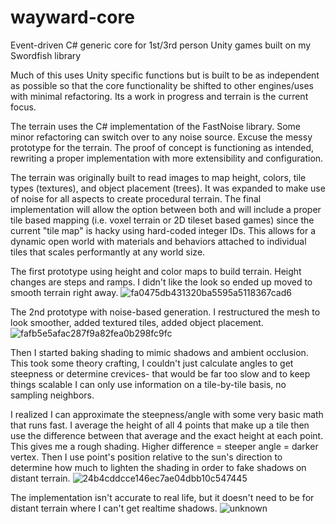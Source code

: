 # wayward-core
Event-driven C# generic core for 1st/3rd person Unity games built on my Swordfish library

Much of this uses Unity specific functions but is built to be as independent as possible so that the core functionality be shifted to other engines/uses with minimal refactoring. Its a work in progress and terrain is the current focus.

The terrain uses the C# implementation of the FastNoise library. Some minor refactoring can switch over to any noise source.
Excuse the messy prototype for the terrain. The proof of concept is functioning as intended, rewriting a proper implementation with more extensibility and configuration.

The terrain was originally built to read images to map height, colors, tile types (textures), and object placement (trees). It was expanded to make use of noise for all aspects to create procedural terrain. The final implementation will allow the option between both and will include a proper tile based mapping (i.e. voxel terrain or 2D tileset based games) since the current "tile map" is hacky using hard-coded integer IDs. This allows for a dynamic open world with materials and behaviors attached to individual tiles that scales performantly at any world size.

The first prototype using height and color maps to build terrain. Height changes are steps and ramps. I didn't like the look so ended up moved to smooth terrain right away.
![fa0475db431320ba5595a5118367cad6](https://user-images.githubusercontent.com/14932139/115470998-428cec00-a205-11eb-9bbb-2823f0f24a26.gif)

The 2nd prototype with noise-based generation. I restructured the mesh to look smoother, added textured tiles, added object placement.
![fafb5e5afac287f9a82fea0b298fc9fc](https://user-images.githubusercontent.com/14932139/115452524-8a534980-a1ec-11eb-888c-e95b77a34e10.png)

Then I started baking shading to mimic shadows and ambient occlusion. This took some theory crafting, I couldn't just calculate angles to get steepness or determine crevices- that would be far too slow and to keep things scalable I can only use information on a tile-by-tile basis, no sampling neighbors. 

I realized I can approximate the steepness/angle with some very basic math that runs fast. I average the height of all 4 points that make up a tile then use the difference between that average and the exact height at each point. This gives me a rough shading. Higher difference = steeper angle = darker vertex. Then I use point's position relative to the sun's direction to determine how much to lighten the shading in order to fake shadows on distant terrain. 
![24b4cddcce146ec7ae04dbb10c547445](https://user-images.githubusercontent.com/14932139/115452651-afe05300-a1ec-11eb-9a64-3325d216f2b4.jpg)

The implementation isn't accurate to real life, but it doesn't need to be for distant terrain where I can't get realtime shadows.
![unknown](https://user-images.githubusercontent.com/14932139/115452609-a2c36400-a1ec-11eb-887b-aed6fab2f546.png)
